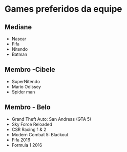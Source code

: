# Games preferidos da equipe

## Mediane 
* Nascar
* Fifa
* Nitendo
* Batman

## Membro -Cibele
* SuperNitendo
* Mario Odissey
* Spider man

## Membro - Belo

* Grand Theft Auto: San Andreas (GTA 5)
* Sky Force Reloaded
* CSR Racing 1 & 2
* Modern Combat 5: Blackout
* Fifa 2016
* Formula 1 2016 
